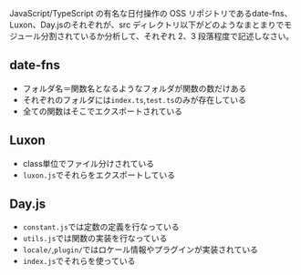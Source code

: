JavaScript/TypeScript の有名な日付操作の OSS リポジトリであるdate-fns、Luxon、Day.jsのそれぞれが、src ディレクトリ以下がどのようなまとまりでモジュール分割されているか分析して、それぞれ 2、3 段落程度で記述しなさい。

## date-fns
- フォルダ名＝関数名となるようなフォルダが関数の数だけある
- それぞれのフォルダには`index.ts`,`test.ts`のみが存在している
- 全ての関数はそこでエクスポートされている

## Luxon

- class単位でファイル分けされている
- `luxon.js`でそれらをエクスポートしている

## Day.js

- `constant.js`では定数の定義を行なっている
- `utils.js`では関数の実装を行なっている
- `locale/`,`plugin/`ではロケール情報やプラグインが実装されている
- `index.js`でそれらを使っている